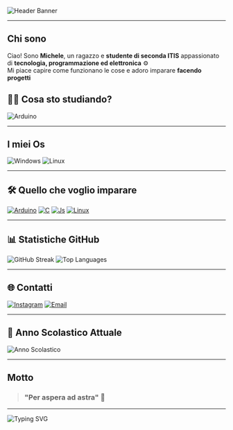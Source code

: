 ![Header Banner](https://readme-typing-svg.herokuapp.com?font=Fira+Code&size=35&pause=1000&color=1abc9c&width=800&lines=Ciao,+sono+Michy)

---

## Chi sono 

Ciao! Sono **Michele**, un ragazzo e **studente di seconda ITIS** appassionato di **tecnologia, programmazione ed elettronica** ⚙️  
Mi piace capire come funzionano le cose e adoro imparare **facendo progetti**


## 👨‍🏫 Cosa sto studiando?
![Arduino](https://ziadoua.github.io/m3-Markdown-Badges/badges/Arduino/arduino1.svg)

---
## I miei Os 
![Windows](https://ziadoua.github.io/m3-Markdown-Badges/badges/Windows/windows1.svg)
![Linux](https://ziadoua.github.io/m3-Markdown-Badges/badges/Linux/linux2.svg)

---

## 🛠️ Quello che voglio imparare 
[![Arduino](https://skillicons.dev/icons?i=arduino)](https://skillicons.dev)
[![C](https://skillicons.dev/icons?i=c)](https://skillicons.dev)
[![Js](https://skillicons.dev/icons?i=js)](https://skillicons.dev)
[![Linux](https://skillicons.dev/icons?i=linux)](https://skillicons.dev)

---
## 📊 Statistiche GitHub

![GitHub Streak](https://github-readme-streak-stats.herokuapp.com/?user=Zayromi&theme=dark)
![Top Languages](https://github-readme-stats.vercel.app/api/top-langs/?username=Zayromi&layout=compact&theme=radical)

---

## 🌐 Contatti

[![Instagram](https://img.shields.io/badge/-Instagram-E4405F?style=flat-square&logo=instagram&logoColor=white)](https://www.instagram.com/mi_chyii/)
[![Email](https://img.shields.io/badge/-Email-D14836?style=flat-square&logo=gmail&logoColor=white)](mailto:mlmichyiyiy@gmail.com)

---

## 🏫 Anno Scolastico Attuale

![Anno Scolastico](https://img.shields.io/badge/Anno%20Scolastico-2025%2F2026-1abc9c?style=flat-square)


---

## Motto
> ###  "Per aspera ad astra" 💫


---

![Typing SVG](https://readme-typing-svg.herokuapp.com?font=Fira+Code&size=25&pause=500&color=00ffff&width=800&lines=Benvenuto+Sul+Mio+Profilo&center=true)
